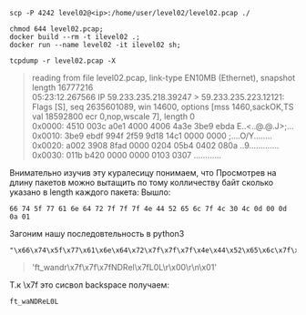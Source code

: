 ```
scp -P 4242 level02@<ip>:/home/user/level02/level02.pcap ./
```

```
chmod 644 level02.pcap;
docker build --rm -t ilevel02 .;
docker run --name level02 -it ilevel02 sh;
```

```
tcpdump -r level02.pcap -X
```
> reading from file level02.pcap, link-type EN10MB (Ethernet), snapshot length 16777216\
05:23:12.267566 IP 59.233.235.218.39247 > 59.233.235.223.12121: Flags [S], seq 2635601089, win 14600, options [mss 1460,sackOK,TS val 18592800 ecr 0,nop,wscale 7], length 0\
	0x0000:  4510 003c a0e1 4000 4006 4a3e 3be9 ebda  E..<..@.@.J>;...\
	0x0010:  3be9 ebdf 994f 2f59 9d18 14c1 0000 0000  ;....O/Y........\
	0x0020:  a002 3908 8fad 0000 0204 05b4 0402 080a  ..9.............\
	0x0030:  011b b420 0000 0000 0103 0307            ............

Внимательно изучив эту куралесицу понимаем, что
Просмотрев на длину пакетов можно вытащить по тому колличеству байт сколько указано в length каждого пакета:
Вышло:

```
66 74 5f 77 61 6e 64 72 7f 7f 7f 4e 44 52 65 6c 7f 4c 30 4c 0d 00 0d 0a 01
```

Загоним нашу последовтельность в python3

```
"\x66\x74\x5f\x77\x61\x6e\x64\x72\x7f\x7f\x7f\x4e\x44\x52\x65\x6c\x7f\x4c\x30\x4c\x0d\x00\x0d\x0a\x01"
```
> 'ft_wandr\x7f\x7f\x7fNDRel\x7fL0L\r\x00\r\n\x01'

Т.к \x7f это сисвол backspace получаем:
```
ft_waNDReL0L
```
